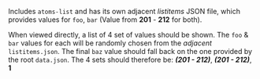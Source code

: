 Includes `atoms-list` and has its own adjacent _listitems_ JSON file, which provides values for `foo`, `bar` (Value from **201** - **212** for both).

When viewed directly, a list of 4 set of values should be shown. The `foo` & `bar` values for each will be randomly chosen from the _adjacent_ `listitems.json`. The final `baz` value should fall back on the one provided by the root `data.json`. The 4 sets should therefore be: _**(201 - 212)**_, _**(201 - 212)**_, **1**